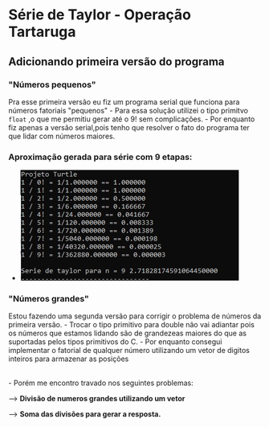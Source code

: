 # Série de Taylor - Operação Tartaruga

## Adicionando primeira versão do programa

### "Números pequenos"
<p>Pra esse primeira versão eu fiz um programa serial que funciona para números fatoriais "pequenos"
- Para essa solução utilizei o tipo primitvo  <code>float</code> ,o que me permitiu gerar até o 9! sem complicações.
- Por enquanto fiz apenas a versão serial,pois tenho que resolver o fato do programa ter que lidar com números maiores.

### Aproximação gerada para série com 9 etapas:
- <img src ="https://github.com/Jonatas-G-Oliveira/ComputacaoParelela/blob/main/projeto_tartaruga/imagens/1_versaoTurtle.jpg" alt="primeira Versão do projeto">

### "Números grandes"
<p>Estou fazendo uma segunda versão para corrigir o problema de números da primeira versão.
- Trocar o tipo primitivo para double não vai adiantar pois os números que estamos lidando são de grandezeas maiores do que as suportadas pelos tipos primitivos do C.
- Por enquanto consegui implementar o fatorial de qualquer número utilizando um vetor de digitos inteiros para armazenar as posições</p><br>
- Porém me encontro travado nos seguintes problemas:
<p> --> <strong>Divisão de numeros grandes utilizando um vetor</strong> </p>
<p> --> <strong>Soma das divisões para gerar a resposta.</strong> </p>
